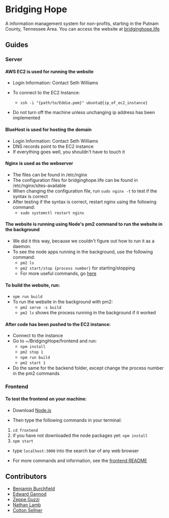 # Bridging Hope

A information management system for non-profits, starting in the Putnam County, Tennessee Area. You can access the website at [bridginghope.life](https://bridginghope.life)

## Guides

### Server

#### AWS EC2 is used for running the website
- Login Information: Contact Seth Williams
- To connect to the EC2 Instance: 

    - ```ssh -i "{path/to/Eddie.pem}" ubuntu@{ip_of_ec2_instance}```
- Do not turn off the machine unless unchanging ip address has been implemented

#### BlueHost is used for hosting the domain
- Login Information: Contact Seth Williams
- DNS records point to the EC2 instance
- If everything goes well, you shouldn't have to touch it

#### Nginx is used as the webserver
- The files can be found in /etc/nginx
- The configuration files for bridginghope.life can be found in /etc/nginx/sites-available
- When changing the configuration file, run ```sudo nginx -t``` to test if the syntax is correct
- After testing if the syntax is correct, restart nginx using the following command:
    - ```sudo systemctl restart nginx```

#### The website is running using Node's pm2 command to run the website in the background
- We did it this way, because we couldn't figure out how to run it as a daemon.
- To see the node apps running in the background, use the following command:
    - ```pm2 ls```
    - ```pm2 start/stop {process number}``` for starting/stopping
    - For more useful commands, go [here](https://pm2.keymetrics.io/docs/usage/quick-start/)

#### To build the website, run:
- ```npm run build```
- To run the website in the background with pm2:
    - ```pm2 serve -s build```
    - ```pm2 ls``` shows the process running in the background if it worked

#### After code has been pushed to the EC2 instance:
- Connect to the instance
- Go to ~/BridgingHope/frontend and run:
    - ```npm install```
    - ```pm2 stop 1```
    - ```npm run build```
    - ```pm2 start 1```
- Do the same for the backend folder, except change the process number in the pm2 commands

### Frontend

#### To test the frontend on your machine:

- Download [Node.js](https://nodejs.org)

- Then type the following commands in your terminal:
1. ```cd frontend```
2. if you have not downloaded the node packages yet: ```npm install```
3. ```npm start```

- type ```localhost:3000``` into the search bar of any web browser

- For more commands and information, see the [frontend README](frontend/README.md)

## Contributors

- [Benjamin Burchfield](https://github.com/ttu-bburchfield)
- [Edward Gannod](https://github.com/egannod)
- [Zeppe Guzzi](https://github.com/zepz001)
- [Nathan Lamb](https://github.com/njlamb)
- [Colton Sellner](https://github.com/casellner)
